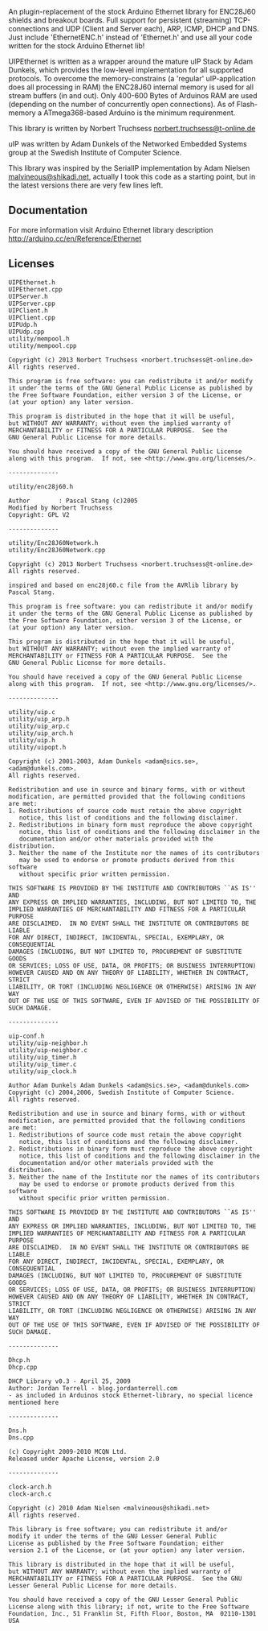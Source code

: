 
An plugin-replacement of the stock Arduino Ethernet library for ENC28J60 shields and breakout boards. Full support for persistent (streaming) TCP-connections and UDP (Client and Server each), ARP, ICMP, DHCP and DNS. 
Just include 'EthernetENC.h' instead of 'Ethernet.h' and use all your code written for the stock Arduino Ethernet lib!

UIPEthernet is written as a wrapper around the mature uIP Stack by Adam Dunkels, which provides the low-level implementation for all supported protocols. To overcome the memory-constrains (a 'regular' uIP-application does all processing in RAM) the ENC28J60 internal memory is used for all stream buffers (in and out). Only 400-600 Bytes of Arduinos RAM are used (depending on the number of concurrently open connections). As of Flash-memory a ATmega368-based Arduino is the minimum requirenment.

This library is written by Norbert Truchsess <norbert.truchsess@t-online.de>

uIP was written by Adam Dunkels of the Networked Embedded Systems group at the Swedish Institute of Computer Science.

This library was inspired by the SerialIP implementation by Adam Nielsen <malvineous@shikadi.net>, actually I took this code as a starting point, but in the latest versions there are very few lines left.

## Documentation

For more information visit Arduino Ethernet library description http://arduino.cc/en/Reference/Ethernet
    
## Licenses
```
UIPEthernet.h
UIPEthernet.cpp
UIPServer.h
UIPServer.cpp
UIPClient.h
UIPClient.cpp
UIPUdp.h
UIPUdp.cpp
utility/mempool.h
utility/mempool.cpp

Copyright (c) 2013 Norbert Truchsess <norbert.truchsess@t-online.de>
All rights reserved.

This program is free software: you can redistribute it and/or modify
it under the terms of the GNU General Public License as published by
the Free Software Foundation, either version 3 of the License, or
(at your option) any later version.

This program is distributed in the hope that it will be useful,
but WITHOUT ANY WARRANTY; without even the implied warranty of
MERCHANTABILITY or FITNESS FOR A PARTICULAR PURPOSE.  See the
GNU General Public License for more details.

You should have received a copy of the GNU General Public License
along with this program.  If not, see <http://www.gnu.org/licenses/>.

--------------

utility/enc28j60.h

Author        : Pascal Stang (c)2005
Modified by Norbert Truchsess
Copyright: GPL V2

--------------

utility/Enc28J60Network.h
utility/Enc28J60Network.cpp

Copyright (c) 2013 Norbert Truchsess <norbert.truchsess@t-online.de>
All rights reserved.

inspired and based on enc28j60.c file from the AVRlib library by Pascal Stang.

This program is free software: you can redistribute it and/or modify
it under the terms of the GNU General Public License as published by
the Free Software Foundation, either version 3 of the License, or
(at your option) any later version.

This program is distributed in the hope that it will be useful,
but WITHOUT ANY WARRANTY; without even the implied warranty of
MERCHANTABILITY or FITNESS FOR A PARTICULAR PURPOSE.  See the
GNU General Public License for more details.

You should have received a copy of the GNU General Public License
along with this program.  If not, see <http://www.gnu.org/licenses/>.

--------------

utility/uip.c
utility/uip_arp.h
utility/uip_arp.c
utility/uip_arch.h
utility/uip.h
utility/uipopt.h

Copyright (c) 2001-2003, Adam Dunkels <adam@sics.se>, <adam@dunkels.com>.
All rights reserved.

Redistribution and use in source and binary forms, with or without
modification, are permitted provided that the following conditions
are met:
1. Redistributions of source code must retain the above copyright
   notice, this list of conditions and the following disclaimer.
2. Redistributions in binary form must reproduce the above copyright
   notice, this list of conditions and the following disclaimer in the
   documentation and/or other materials provided with the distribution.
3. Neither the name of the Institute nor the names of its contributors
   may be used to endorse or promote products derived from this software
   without specific prior written permission.

THIS SOFTWARE IS PROVIDED BY THE INSTITUTE AND CONTRIBUTORS ``AS IS'' AND
ANY EXPRESS OR IMPLIED WARRANTIES, INCLUDING, BUT NOT LIMITED TO, THE
IMPLIED WARRANTIES OF MERCHANTABILITY AND FITNESS FOR A PARTICULAR PURPOSE
ARE DISCLAIMED.  IN NO EVENT SHALL THE INSTITUTE OR CONTRIBUTORS BE LIABLE
FOR ANY DIRECT, INDIRECT, INCIDENTAL, SPECIAL, EXEMPLARY, OR CONSEQUENTIAL
DAMAGES (INCLUDING, BUT NOT LIMITED TO, PROCUREMENT OF SUBSTITUTE GOODS
OR SERVICES; LOSS OF USE, DATA, OR PROFITS; OR BUSINESS INTERRUPTION)
HOWEVER CAUSED AND ON ANY THEORY OF LIABILITY, WHETHER IN CONTRACT, STRICT
LIABILITY, OR TORT (INCLUDING NEGLIGENCE OR OTHERWISE) ARISING IN ANY WAY
OUT OF THE USE OF THIS SOFTWARE, EVEN IF ADVISED OF THE POSSIBILITY OF
SUCH DAMAGE.

--------------

uip-conf.h
utility/uip-neighbor.h
utility/uip-neighbor.c
utility/uip_timer.h
utility/uip_timer.c
utility/uip_clock.h

Author Adam Dunkels Adam Dunkels <adam@sics.se>, <adam@dunkels.com>
Copyright (c) 2004,2006, Swedish Institute of Computer Science.
All rights reserved.

Redistribution and use in source and binary forms, with or without
modification, are permitted provided that the following conditions
are met:
1. Redistributions of source code must retain the above copyright
   notice, this list of conditions and the following disclaimer.
2. Redistributions in binary form must reproduce the above copyright
   notice, this list of conditions and the following disclaimer in the
   documentation and/or other materials provided with the distribution.
3. Neither the name of the Institute nor the names of its contributors
   may be used to endorse or promote products derived from this software
   without specific prior written permission.

THIS SOFTWARE IS PROVIDED BY THE INSTITUTE AND CONTRIBUTORS ``AS IS'' AND
ANY EXPRESS OR IMPLIED WARRANTIES, INCLUDING, BUT NOT LIMITED TO, THE
IMPLIED WARRANTIES OF MERCHANTABILITY AND FITNESS FOR A PARTICULAR PURPOSE
ARE DISCLAIMED.  IN NO EVENT SHALL THE INSTITUTE OR CONTRIBUTORS BE LIABLE
FOR ANY DIRECT, INDIRECT, INCIDENTAL, SPECIAL, EXEMPLARY, OR CONSEQUENTIAL
DAMAGES (INCLUDING, BUT NOT LIMITED TO, PROCUREMENT OF SUBSTITUTE GOODS
OR SERVICES; LOSS OF USE, DATA, OR PROFITS; OR BUSINESS INTERRUPTION)
HOWEVER CAUSED AND ON ANY THEORY OF LIABILITY, WHETHER IN CONTRACT, STRICT
LIABILITY, OR TORT (INCLUDING NEGLIGENCE OR OTHERWISE) ARISING IN ANY WAY
OUT OF THE USE OF THIS SOFTWARE, EVEN IF ADVISED OF THE POSSIBILITY OF
SUCH DAMAGE.

--------------

Dhcp.h
Dhcp.cpp

DHCP Library v0.3 - April 25, 2009
Author: Jordan Terrell - blog.jordanterrell.com
- as included in Arduinos stock Ethernet-library, no special licence mentioned here

--------------

Dns.h
Dns.cpp

(c) Copyright 2009-2010 MCQN Ltd.
Released under Apache License, version 2.0

--------------

clock-arch.h
clock-arch.c
 
Copyright (c) 2010 Adam Nielsen <malvineous@shikadi.net>
All rights reserved.

This library is free software; you can redistribute it and/or
modify it under the terms of the GNU Lesser General Public
License as published by the Free Software Foundation; either
version 2.1 of the License, or (at your option) any later version.

This library is distributed in the hope that it will be useful,
but WITHOUT ANY WARRANTY; without even the implied warranty of
MERCHANTABILITY or FITNESS FOR A PARTICULAR PURPOSE.  See the GNU
Lesser General Public License for more details.

You should have received a copy of the GNU Lesser General Public
License along with this library; if not, write to the Free Software
Foundation, Inc., 51 Franklin St, Fifth Floor, Boston, MA  02110-1301  USA
```